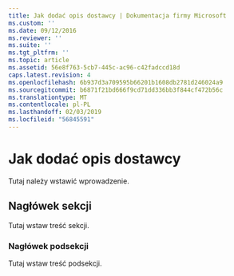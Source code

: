 ```yaml
---
title: Jak dodać opis dostawcy | Dokumentacja firmy Microsoft
ms.custom: ''
ms.date: 09/12/2016
ms.reviewer: ''
ms.suite: ''
ms.tgt_pltfrm: ''
ms.topic: article
ms.assetid: 56e8f763-5cb7-445c-ac96-c42fadccd18d
caps.latest.revision: 4
ms.openlocfilehash: 6b937d3a709595b66201b1608db2781d246024a9
ms.sourcegitcommit: b6871f21bd666f9cd71dd336bb3f844cf472b56c
ms.translationtype: MT
ms.contentlocale: pl-PL
ms.lasthandoff: 02/03/2019
ms.locfileid: "56845591"
---
```

# <a name="how-to-add-a-provider-description"></a>Jak dodać opis dostawcy

Tutaj należy wstawić wprowadzenie.

## <a name="section-heading"></a>Nagłówek sekcji

Tutaj wstaw treść sekcji.

### <a name="subsection-heading"></a>Nagłówek podsekcji

Tutaj wstaw treść podsekcji.
